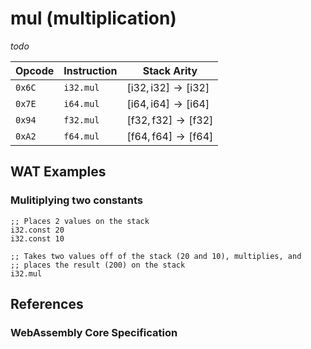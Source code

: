 
# mul (multiplication)

_todo_



| Opcode | Instruction | Stack Arity |
|--------|-------------|-------------|
| `0x6C` | `i32.mul`   | $[ \mathsf{i32}, \mathsf{i32} ] \to [ \mathsf{i32} ]$ |
| `0x7E` | `i64.mul`   | $[ \mathsf{i64}, \mathsf{i64} ] \to [ \mathsf{i64} ]$ |
| `0x94` | `f32.mul`   | $[ \mathsf{f32}, \mathsf{f32} ] \to [ \mathsf{f32} ]$ |
| `0xA2` | `f64.mul`   | $[ \mathsf{f64}, \mathsf{f64} ] \to [ \mathsf{f64} ]$ |



## WAT Examples

### Mulitiplying two constants

```wasm
;; Places 2 values on the stack
i32.const 20
i32.const 10

;; Takes two values off of the stack (20 and 10), multiplies, and
;; places the result (200) on the stack
i32.mul
```



## References

### WebAssembly Core Specification

[^§2.4.1]: _Structure, Numeric Instructions_ - <https://www.w3.org/TR/wasm-core-2/syntax/instructions.html#numeric-instructions>
[^§4.3.2-imul]: _Execution, Numerics, Integer Operations, imul_ - <https://www.w3.org/TR/wasm-core-2/exec/numerics.html#op-imul>
[^§4.3.3-fmul]: _Execution, Numerics, Floating-Point Operations, fmul_ - <https://www.w3.org/TR/wasm-core-2/exec/numerics.html#op-fmul>

